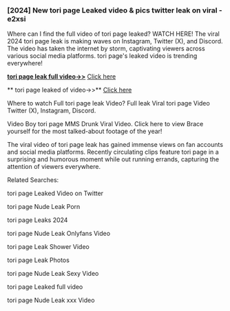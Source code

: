 ### [2024] New  tori page Leaked video & pics twitter leak on viral - e2xsi
Where can I find the full video of  tori page leaked? WATCH HERE! The viral 2024  tori page leak is making waves on Instagram, Twitter (X), and Discord. The video has taken the internet by storm, captivating viewers across various social media platforms.  tori page's leaked video is trending everywhere!


**[ tori page leak full video->>](http://wildbook.top/wildbook8git)** [Click here](http://wildbook.top/wildbook8git)

** tori page leaked of video->>** [Click here](http://wildbook.top/wildbook8git)


Where to watch Full  tori page leak Video? Full leak Viral  tori page Video Twitter (X), Instagram, Discord.

Video Boy  tori page MMS Drunk Viral Video. Click here to view Brace yourself for the most talked-about footage of the year!

The viral video of  tori page leak has gained immense views on fan accounts and social media platforms. Recently circulating clips feature  tori page in a surprising and humorous moment while out running errands, capturing the attention of viewers everywhere.


Related Searches:

 tori page Leaked Video on Twitter

 tori page Nude Leak Porn

 tori page Leaks 2024

 tori page Nude Leak Onlyfans Video

 tori page Leak Shower Video

 tori page Leak Photos

 tori page Nude Leak Sexy Video

 tori page Leaked full video

 tori page Nude Leak xxx Video

